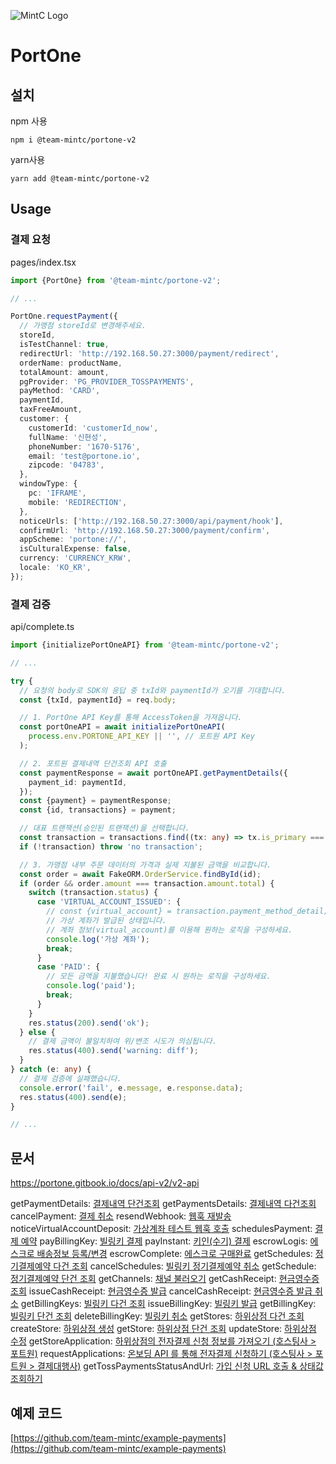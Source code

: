![MintC Logo](https://user-images.githubusercontent.com/5517346/236246009-1621709d-3182-4462-a060-dcf417361294.png)

# PortOne

## 설치

npm 사용
```
npm i @team-mintc/portone-v2
```

yarn사용
```
yarn add @team-mintc/portone-v2
```

## Usage

### 결제 요청

pages/index.tsx
```typescript
import {PortOne} from '@team-mintc/portone-v2';

// ...

PortOne.requestPayment({
  // 가맹점 storeId로 변경해주세요.
  storeId,
  isTestChannel: true,
  redirectUrl: 'http://192.168.50.27:3000/payment/redirect',
  orderName: productName,
  totalAmount: amount,
  pgProvider: 'PG_PROVIDER_TOSSPAYMENTS',
  payMethod: 'CARD',
  paymentId,
  taxFreeAmount,
  customer: {
    customerId: 'customerId_now',
    fullName: '신현성',
    phoneNumber: '1670-5176',
    email: 'test@portone.io',
    zipcode: '04783',
  },
  windowType: {
    pc: 'IFRAME',
    mobile: 'REDIRECTION',
  },
  noticeUrls: ['http://192.168.50.27:3000/api/payment/hook'],
  confirmUrl: 'http://192.168.50.27:3000/payment/confirm',
  appScheme: 'portone://',
  isCulturalExpense: false,
  currency: 'CURRENCY_KRW',
  locale: 'KO_KR',
});
```

### 결제 검증
api/complete.ts
```typescript
import {initializePortOneAPI} from '@team-mintc/portone-v2';

// ...

try {
  // 요청의 body로 SDK의 응답 중 txId와 paymentId가 오기를 기대합니다.
  const {txId, paymentId} = req.body;

  // 1. PortOne API Key를 통해 AccessToken을 가져옵니다.
  const portOneAPI = await initializePortOneAPI(
    process.env.PORTONE_API_KEY || '', // 포트원 API Key
  );

  // 2. 포트원 결제내역 단건조회 API 호출
  const paymentResponse = await portOneAPI.getPaymentDetails({
    payment_id: paymentId,
  });
  const {payment} = paymentResponse;
  const {id, transactions} = payment;

  // 대표 트랜잭션(승인된 트랜잭션)을 선택합니다.
  const transaction = transactions.find((tx: any) => tx.is_primary === true);
  if (!transaction) throw 'no transaction';

  // 3. 가맹점 내부 주문 데이터의 가격과 실제 지불된 금액을 비교합니다.
  const order = await FakeORM.OrderService.findById(id);
  if (order && order.amount === transaction.amount.total) {
    switch (transaction.status) {
      case 'VIRTUAL_ACCOUNT_ISSUED': {
        // const {virtual_account} = transaction.payment_method_detail;
        // 가상 계좌가 발급된 상태입니다.
        // 계좌 정보(virtual_account)를 이용해 원하는 로직을 구성하세요.
        console.log('가상 계좌');
        break;
      }
      case 'PAID': {
        // 모든 금액을 지불했습니다! 완료 시 원하는 로직을 구성하세요.
        console.log('paid');
        break;
      }
    }
    res.status(200).send('ok');
  } else {
    // 결제 금액이 불일치하여 위/변조 시도가 의심됩니다.
    res.status(400).send('warning: diff');
  }
} catch (e: any) {
  // 결제 검증에 실패했습니다.
  console.error('fail', e.message, e.response.data);
  res.status(400).send(e);
}

// ...
```


## 문서
https://portone.gitbook.io/docs/api-v2/v2-api

getPaymentDetails: [결제내역 단건조회]([https://github.com/team-mintc/example-payments](https://portone.gitbook.io/docs/api-v2/payment#undefined))
getPaymentsDetails: [결제내역 다건조회](https://portone.gitbook.io/docs/api-v2/payment#undefined-8)
cancelPayment: [결제 취소](https://portone.gitbook.io/docs/api-v2/payment#undefined-22)
resendWebhook: [웹훅 재발송](https://portone.gitbook.io/docs/api-v2/payment#undefined-32)
noticeVirtualAccountDeposit: [가상계좌 테스트 웹훅 호출](https://portone.gitbook.io/docs/api-v2/payment#undefined-40)
schedulesPayment: [결제 예약](https://portone.gitbook.io/docs/api-v2/payment#undefined-49)
payBillingKey: [빌링키 결제](https://portone.gitbook.io/docs/api-v2/payment#undefined-59)
payInstant: [키인(수기) 결제](https://portone.gitbook.io/docs/api-v2/payment#undefined-69)
escrowLogis: [에스크로 배송정보 등록/변경](https://portone.gitbook.io/docs/api-v2/payment#undefined-81)
escrowComplete: [에스크로 구매완료](https://portone.gitbook.io/docs/api-v2/payment#undefined-91)
getSchedules: [정기결제예약 다건 조회](https://portone.gitbook.io/docs/api-v2/schedule#undefined)
cancelSchedules: [빌링키 정기결제예약 취소](https://portone.gitbook.io/docs/api-v2/schedule#undefined-5)
getSchedule: [정기결제예약 단건 조회](https://portone.gitbook.io/docs/api-v2/schedule#undefined-11)
getChannels: [채널 불러오기](https://portone.gitbook.io/docs/api-v2/channel#undefined)
getCashReceipt: [현금영수증 조회](https://portone.gitbook.io/docs/api-v2/cash_receipt#undefined)
issueCashReceipt: [현금영수증 발급](https://portone.gitbook.io/docs/api-v2/cash_receipt#undefined-6)
cancelCashReceipt: [현금영수증 발급 취소](https://portone.gitbook.io/docs/api-v2/cash_receipt#undefined-15)
getBillingKeys: [빌링키 다건 조회](https://portone.gitbook.io/docs/api-v2/billing_key#undefined-1)
issueBillingKey: [빌링키 발급](https://portone.gitbook.io/docs/api-v2/billing_key#undefined-7)
getBillingKey: [빌링키 단건 조회](https://portone.gitbook.io/docs/api-v2/billing_key#undefined-18)
deleteBillingKey: [빌링키 취소](https://portone.gitbook.io/docs/api-v2/billing_key#undefined-25)
getStores: [하위상점 다건 조회](https://portone.gitbook.io/docs/api-v2/store#undefined-1)
createStore: [하위상점 생성](https://portone.gitbook.io/docs/api-v2/store#undefined-8)
getStore: [하위상점 단건 조회](https://portone.gitbook.io/docs/api-v2/store#undefined-17)
updateStore: [하위상점 수정](https://portone.gitbook.io/docs/api-v2/store#undefined-25)
getStoreApplication: [하위상점의 전자결제 신청 정보를 가져오기 (호스팅사 > 포트원)](https://portone.gitbook.io/docs/api-v2/applications#greater-than-1)
requestApplications: [온보딩 API 를 통해 전자결제 신청하기 (호스팅사 > 포트원 > 결제대행사)](https://portone.gitbook.io/docs/api-v2/applications#api-greater-than-greater-than-1)
getTossPaymentsStatusAndUrl: [가입 신청 URL 호출 & 상태값 조회하기](https://portone.gitbook.io/docs/api-v2/applications#url-and-1)

## 예제 코드

[https://github.com/team-mintc/example-payments](https://github.com/team-mintc/example-payments)
